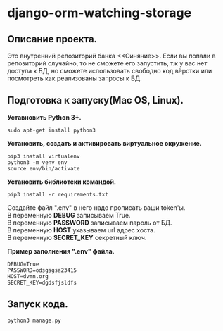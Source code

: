 # django-orm-watching-storage
 
## Описание проекта.   
Это внутренний репозиторий банка <<Синяние>>. Если вы попали в репозиторий случайно, то не сможете его запустить, т.к у вас нет доступа к БД, но сможете использовать свободно код вёрстки или посмотреть как реализованы запросы к БД.
    
## Подготовка к запуску(Mac OS, Linux).  
**Уставновить Python 3+.**
```
sudo apt-get install python3
```
**Установить, создать и активировать виртуальное окружение.**
```
pip3 install virtualenv
python3 -m venv env
source env/bin/activate
```
**Установить библиотеки командой.** 
```
pip3 install -r requirements.txt  
``` 
Создайте файл ".env" в него надо прописать ваши token'ы.   
В переменную **DEBUG** записываем True.   
В переменную **PASSWORD** записываем пароль от БД.   
В переменную **HOST** указываем url адрес хоста.    
В переменную **SECRET_KEY** секретный ключ.
    
**Пример заполнения ".env" файла.**
```
DEBUG=True
PASSWORD=odsgsgsa23415
HOST=dvmn.org
SECRET_KEY=dgdsfjsldfs
```    

## Запуск кода.  
```
python3 manage.py
```
    
